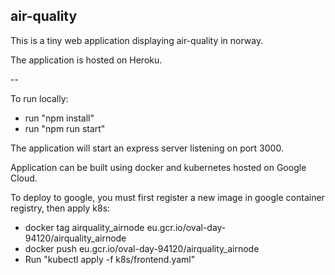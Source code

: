 ## air-quality

This is a tiny web application displaying air-quality in norway.

The application is hosted on Heroku.

--

To run locally:
- run "npm install"
- run "npm run start"

The application will start an express server listening on port 3000.

Application can be built using docker and kubernetes hosted on Google Cloud.

>

To deploy to google, you must first register a new image in google container registry, then apply k8s:
- docker tag airquality_airnode eu.gcr.io/oval-day-94120/airquality_airnode
- docker push eu.gcr.io/oval-day-94120/airquality_airnode
- Run "kubectl apply -f k8s/frontend.yaml"
